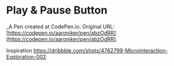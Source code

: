 # Play & Pause Button
 _A Pen created at CodePen.io. Original URL: [https://codepen.io/aaroniker/pen/abzOdRR](https://codepen.io/aaroniker/pen/abzOdRR).

 Inspiration https://dribbble.com/shots/4762799-Microinteraction-Exploration-002